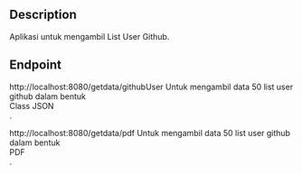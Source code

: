 ## Description

Aplikasi untuk mengambil List User Github.

## Endpoint

http://localhost:8080/getdata/githubUser
Untuk mengambil data 50 list user github dalam bentuk <br>Class JSON</br>.

http://localhost:8080/getdata/pdf
Untuk mengambil data 50 list user github dalam bentuk <br>PDF</br>.
